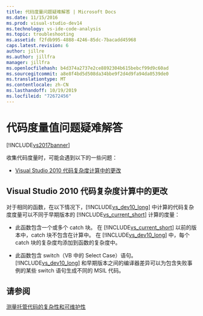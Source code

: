 ```yaml
---
title: 代码度量问题疑难解答 | Microsoft Docs
ms.date: 11/15/2016
ms.prod: visual-studio-dev14
ms.technology: vs-ide-code-analysis
ms.topic: troubleshooting
ms.assetid: f2fdb995-4888-4246-85dc-7bacadd45968
caps.latest.revision: 6
author: jillre
ms.author: jillfra
manager: jillfra
ms.openlocfilehash: b4d374a2737e2ce8892304b615bebcf99d9c60ad
ms.sourcegitcommit: a8e8f4bd5d508da34bbe9f2d4d9fa94da0539de0
ms.translationtype: MT
ms.contentlocale: zh-CN
ms.lasthandoff: 10/19/2019
ms.locfileid: "72672456"
---
```

# <a name="troubleshooting-code-metrics-issues"></a>代码度量值问题疑难解答
[!INCLUDE[vs2017banner](../includes/vs2017banner.md)]

收集代码度量时，可能会遇到以下的一些问题：

- [Visual Studio 2010 代码复杂度计算中的更改](#Changes_in_Visual_Studio_2010_code_complexity_calculations)

## <a name="Changes_in_Visual_Studio_2010_code_complexity_calculations"></a>Visual Studio 2010 代码复杂度计算中的更改
 对于相同的函数，在以下情况下，[!INCLUDE[vs_dev10_long](../includes/vs-dev10-long-md.md)] 中计算的代码复杂度度量可以不同于早期版本的 [!INCLUDE[vs_current_short](../includes/vs-current-short-md.md)] 计算的度量：

- 此函数包含一个或多个 catch 块。 在 [!INCLUDE[vs_current_short](../includes/vs-current-short-md.md)] 以前的版本中，catch 块不包含在计算中。 在 [!INCLUDE[vs_dev10_long](../includes/vs-dev10-long-md.md)] 中，每个 catch 块的复杂度均添加到函数的复杂度中。

- 此函数包含 switch（VB 中的 Select Case）语句。 [!INCLUDE[vs_dev10_long](../includes/vs-dev10-long-md.md)] 和早期版本之间的编译器差异可以为包含失败事例的某些 switch 语句生成不同的 MSIL 代码。

## <a name="see-also"></a>请参阅
 [测量托管代码的复杂性和可维护性](../code-quality/measuring-complexity-and-maintainability-of-managed-code.md)
